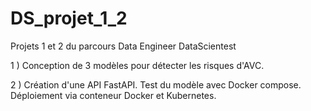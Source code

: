 # DS_projet_1_2

Projets 1 et 2 du parcours Data Engineer DataScientest

1 ) Conception de 3 modèles pour détecter les risques d'AVC.

2 ) Création d'une API FastAPI. Test du modèle avec Docker compose. Déploiement via conteneur Docker et Kubernetes.
